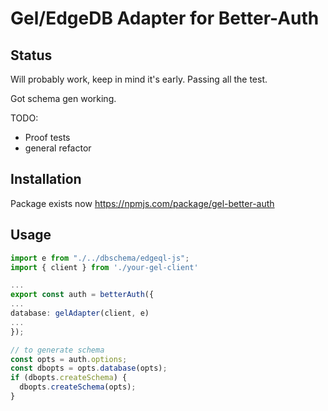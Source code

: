 # Gel/EdgeDB Adapter for Better-Auth

## Status

Will probably work, keep in mind it's early.
Passing all the test.

Got schema gen working.

TODO:

- Proof tests
- general refactor

## Installation

Package exists now https://npmjs.com/package/gel-better-auth

## Usage

```ts
import e from "./../dbschema/edgeql-js";
import { client } from './your-gel-client'

...
export const auth = betterAuth({
...
database: gelAdapter(client, e)
...
});

// to generate schema
const opts = auth.options;
const dbopts = opts.database(opts);
if (dbopts.createSchema) {
  dbopts.createSchema(opts);
}
```
